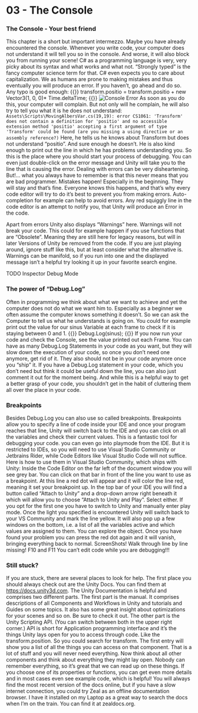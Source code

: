 # 03 - The Console
### The Console - Your best friend
This chapter is a short but important intermezzo.
Maybe you have already encountered the console. Whenever you write code, your computer does not understand it will tell you so in the console. And worse, it will also block you from running your scene! C# as a programming language is very, very picky about its syntax and what works and what not. “Strongly typed” is the fancy computer science term for that. C# even expects you to care about capitalization. We as humans are prone to making mistakes and thus eventually you will produce an error. If you haven’t, go ahead and do so. Any typo is good enough:
{{<highlight c>}}
transform.positio = transform.positio + new Vector3(1, 0, 0)* Time.deltaTime;
{{</highlight>}}
![Console Error](/img/consoleError.jpg)
As soon as you do this, your computer will complain. But not only will he complain, he will also try to tell you what it is he does not understand:
`Assets\Scripts\MovingAlbersVar.cs(19,19): error CS1061: 'Transform' does not contain a definition for 'positio' and no accessible extension method 'positio' accepting a first argument of type 'Transform' could be found (are you missing a using directive or an assembly reference?)`
Here, he tells us he knows about Transform but does not understand “positio”. And sure enough he doesn’t.
He is also kind enough to print out the line in which he has problems understanding you. So this is the place where you should start your process of debugging. You can even just double-click on the error message and Unity will take you to the line that is causing the error.
Dealing with errors can be very disheartening. But!... what you always have to remember is that this never means that you are bad programmer. Mistakes happen! Especially in the beginning. They will stay and that’s fine. Everyone knows this happens, and that’s why every code editor will try to do it’s best to prevent you from making errors. Auto-completion for example can help to avoid errors. Any red squiggly line in the code editor is an attempt to notify you, that Unity will produce an Error in the code.

Apart from errors Unity also displays “Warnings” here. Warnings will not break your code. This could for example happen if you use functions that are “Obsolete”. Meaning they are still here for legacy reasons, but will in later Versions of Unity be removed from the code. If you are just playing around, ignore stuff like this, but at least consider what the alternative is.
Warnings can be manifold, so if you run into one and the displayed message isn’t a helpful try looking it up in your favorite search engine.

TODO Inspector Debug Mode


### The power of “Debug.Log”
Often in programming we think about what we want to achieve and yet the computer does not do what we want him to. Especially as a beginner we often assume the computer knows something it doesn’t. So we can ask the Computer to tell us what he understands is going on. 
You could for example print out the value for our sinus Variable at each frame to check if it is staying between 0 and 1.
{{<highlight c>}}
Debug.Log(sinus);
{{</highlight>}}
If you now run your code and check the Console, see the value printed out each Frame.
You can have as many Debug.Log Statements in your code as you want, but they will slow down the execution of your code, so once you don’t need one anymore, get rid of it. They also should not be in your code anymore once you “ship” it.
If you have a Debug.Log statement in your code, which you don’t need but think it could be useful down the line, you can also just comment it out for the moment being.
And while this is a helpful way to get a better grasp of your code, you shouldn’t get in the habit of cluttering them all over the place in your code.


### Breakpoints
Besides Debug.Log you can also use so called breakpoints. Breakpoints allow you to specify a line of code inside your IDE and once your program reaches that line, Unity will switch back to the IDE and you can click on all the variables and check their current values. This is a fantastic tool for debugging your code. you can even go into playmode from the IDE. But it is restricted to IDEs, so you will need to use Visual Studio Community or Jetbrains Rider, while Code Editors like Visual Studio Code will not suffice.
Here is how to use them in Visual Studio Community, which ships with Unity:
Inside the Code Editor on the far left of the document window you will see grey bar. You can click on that bar in front of the line you want to use as a breakpoint. At this line a red dot will appear and it will color the line red, meaning it set your breakpoint up.
In the top bar of your IDE you will find a button called “Attach to Unity” and a drop-down arrow right beneath it which will allow you to choose “Attach to Unity and Play”. Select either. If you opt for the first one you have to switch to Unity and manually enter play mode.
Once the light you specified is encountered Unity will switch back to your VS Community and mark the line yellow. It will also pop up a few windows on the bottom, i.e. a list of all the variables active and which values are assigned to them. You can explore the object.
Once you have found your problem you can press the red dot again and it will vanish, bringing everything back to normal.
ScreenShots!
Walk through line by line missing!
F10 and F11
You can’t edit code while you are debugging!!!


### Still stuck?
If you are stuck, there are several places to look for help.
The first place you should always check out are the Unity Docs. You can find them at https://docs.unity3d.com. 
The Unity Documentation is helpful and comprises two different parts. The first part is the manual. It comprises descriptions of all Components and Workflows in Unity and tutorials and Guides on some topics. It also has some great insight about optimizations for your scenes and so on. Be sure to check it out.
The other part is the Unity Scripting API. (You can switch between both in the upper right corner.)
API is short for Application programming interface and it’s the things Unity lays open for you to access through code. Like the transform.position. So you could search for transform. The first entry will show you a list of all the things you can access on that component. That is a lot of stuff and you will never need everything. 
Now think about all other components and think about everything they might lay open. Nobody can remember everything, so it’s great that we can read up on these things.
If you choose one of its properties or functions, you can get even more details and in most cases even see example code, which is helpful!
You will always find the most recent version of the docs online, but if you have a slow internet connection, you could try Zeal as an offline documentation browser. I have it installed on my Laptop as a great way to search the docs when I’m on the train. You can find it at zealdocs.org.


